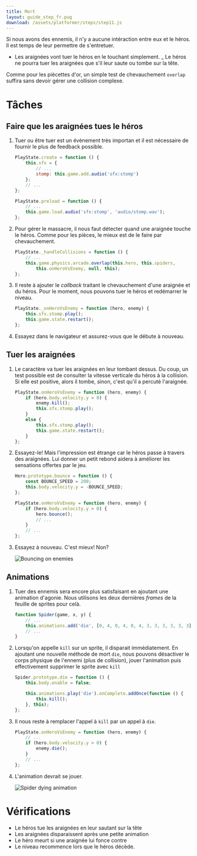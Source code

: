 ```yaml
---
title: Mort
layout: guide_step_fr.pug
download: /assets/platformer/steps/step11.js
---
```


Si nous avons des ennemis, il n'y a aucune intéraction entre eux et le héros. Il est temps de leur permettre de s'entretuer.

- Les araignées vont tuer le héros en le touchant simplement.
_ Le héros ne pourra tuer les araignées que s'il leur saute ou tombe sur la tête.

Comme pour les piècettes d'or, un simple test de chevauchement `overlap` suffira sans devoir gérer une collision complexe.

# Tâches

## Faire que les araignées tues le héros

1. Tuer ou être tuer est un évènement très importan et il est nécessaire de fournir le plus de feedback possible.

    ```js
    PlayState.create = function () {
        this.sfx = {
            // ...
            stomp: this.game.add.audio('sfx:stomp')
        };
        // ...
    };
    ```

    ```js
    PlayState.preload = function () {
        // ...
        this.game.load.audio('sfx:stomp', 'audio/stomp.wav');
    };
    ```

2. Pour gérer le massacre, il nous faut détecter quand une araignée touche le héros. Comme pour les pièces, le mieux est de le faire par chevauchement.

    ```js
    PlayState._handleCollisions = function () {
        // ...
        this.game.physics.arcade.overlap(this.hero, this.spiders,
            this.onHeroVsEnemy, null, this);
    };
    ```

3. Il reste à ajouter le *callback* traitant le chevauchement d'une araignée et du héros. Pour le moment, nous pouvons tuer le héros et redémarrer le niveau.

    ```js
    PlayState._onHeroVsEnemy = function (hero, enemy) {
        this.sfx.stomp.play();
        this.game.state.restart();
    };
    ```

4. Essayez dans le navigateur et assurez-vous que le débute à nouveau.

## Tuer les araignées

1. Le caractère va tuer les araignées en leur tombant dessus. Du coup, un test possible est de consulter la vitesse verticale du héros à la collision. Si elle est positive, alors il tombe, sinon, c'est qu'il a percuté l'araignée.

    ```js
    PlayState.onHeroVsEnemy = function (hero, enemy) {
        if (hero.body.velocity.y > 0) {
            enemy.kill();
            this.sfx.stomp.play();
        }
        else {
            this.sfx.stomp.play();
            this.game.state.restart();
        }
    };
    ```

2. Essayez-le! Mais l'impression est étrange car le héros passe à travers des araignées. Lui donner un petit rebond aidera à améliorer les sensations offertes par le jeu.

    ```js
    Hero.prototype.bounce = function () {
        const BOUNCE_SPEED = 200;
        this.body.velocity.y = -BOUNCE_SPEED;
    };
    ```

    ```js
    PlayState.onHeroVsEnemy = function (hero, enemy) {
        if (hero.body.velocity.y > 0) {
            hero.bounce();
            // ...
        }
        // ...
    };
    ```

3. Essayez à nouveau. C'est mieux! Non?

    ![Bouncing on enemies](/assets/platformer/enemy_bounce.gif)

## Animations

1. Tuer des ennemis sera encore plus satisfaisant en ajoutant une animation d'agonie. Nous utilisons les deux dernières _frames_ de la feuille de sprites pour celà.

    ```js
    function Spider(game, x, y) {
        // ...
        this.animations.add('die', [0, 4, 0, 4, 0, 4, 3, 3, 3, 3, 3, 3], 12);
        // ...
    }
    ```

2. Lorsqu'on appelle `kill` sur un sprite, il disparait immédiatement. En ajoutant une nouvelle méthode de mort `die`, nous pouvons désactiver le corps physique de l'ennemi (plus de collision), jouer l'animation puis effectivement supprimer le sprite avec `kill`

    ```js
    Spider.prototype.die = function () {
        this.body.enable = false;

        this.animations.play('die').onComplete.addOnce(function () {
            this.kill();
        }, this);
    };
    ```

3. Il nous reste à remplacer l'appel à `kill` par un appel à `die`.

    ```js
    PlayState.onHeroVsEnemy = function (hero, enemy) {
        // ...
        if (hero.body.velocity.y > 0) {
            enemy.die();
        }
        // ...
    };
    ```

4. L'animation devrait se jouer.

    ![Spider dying animation](/assets/platformer/enemy_dying.gif)

# Vérifications

- Le héros tue les araignées en leur sautant sur la tête
- Les araignées disparaissent après une petite animation
- Le héro meurt si une araignée lui fonce contre
- Le niveau recommence lors que le héros décède.
